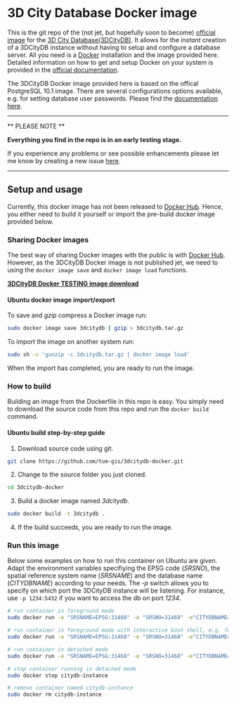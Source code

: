# 3D City Database Docker image
This is the git repo of the (not jet, but hopefully soon to become) [official image](https://docs.docker.com/docker-hub/official_repos/) for the [3D City Database(3DCityDB)](https://github.com/3dcitydb/3dcitydb).
It allows for the *instant* creation of a 3DCityDB instance without having to setup and configure a database server.
All you need is a [Docker](https://www.docker.com/what-docker) installation and the image provided here.
Detailed information on how to get and setup Docker on your system is provided in the [official documentation](https://docs.docker.com/engine/installation/).

The 3DCityDB Docker image provided here is based on the offical PostgreSQL 10.1 image. 
There are several configurations options available, e.g. for setting database user passwords. 
Please find the [documentation here](https://hub.docker.com/_/postgres/).

---
** PLEASE NOTE **

**Everything you find in the repo is in an early testing stage.**

If you experience any problems or see possible enhancements please let me know by creating a new issue [here](https://github.com/tum-gis/3dcitydb-docker/issues).

---
## Setup and usage
Currently, this docker image has not been released to [Docker Hub](https://hub.docker.com/).
Hence, you either need to build it yourself or import the pre-build docker image provided below.

### Sharing Docker images
The best way of sharing Docker images with the public is with [Docker Hub](https://hub.docker.com/).
However, as the 3DCityDB Docker image is not published jet, we need to using the `docker image save` and `docker image load` functions.

[**3DCityDB Docker TESTING image download**](https://www.3dcitydb.org/3dcitydb/fileadmin/public/3dcitydb-docker/3dcitydb.tar.gz)
#### Ubuntu docker image import/export
To save and *gzip* compress a Docker image run:
```bash
sudo docker image save 3dcitydb | gzip > 3dcitydb.tar.gz
```
To import the image on another system run:
```bash
sudo sh -c 'gunzip -c 3dcitydb.tar.gz | docker image load'
```
When the import has completed, you are ready to run the image.

### How to build
Building an image from the Dockerfile in this repo is easy. You simply need to download the source code from this repo and run the 
`docker build` command.

#### Ubuntu build step-by-step guide
1. Download source code using git. 
```bash
git clone https://github.com/tum-gis/3dcitydb-docker.git
```
2. Change to the source folder you just cloned.
```bash
cd 3dcitydb-docker
```
3. Build a docker image named *3dcitydb*.
```bash
sudo docker build -t 3dcitydb .
```
4. If the build succeeds, you are ready to run the image.

### Run this image
Below some examples on how to run this container on Ubuntu are given.
Adapt the environment variables specifiying the EPSG code (*SRSNO*), the spatial reference system name (*SRSNAME*) and the database name (*CITYDBNAME*) according to your needs.
The *-p* switch allows you to specify on which port the 3DCityDB instance will be listening. For instance, use `-p 1234:5432` if you want to access the db on port *1234*.
```bash
# run container in foreground mode
sudo docker run -e "SRSNAME=EPSG:31468" -e "SRSNO=31468" -e"CITYDBNAME=mycitydb" -p 1234:5432 -it 3dcitydb

# run container in foreground mode with interactive bash shell, e.g. for making changes to the container
sudo docker run -e "SRSNAME=EPSG:31468" -e "SRSNO=31468" -e"CITYDBNAME=mycitydb" --name citydb-instance -p 1234:5432 -it 3dcitydb bash

# run container in detached mode
sudo docker run -e "SRSNAME=EPSG:31468" -e "SRSNO=31468" -e"CITYDBNAME=mycitydb" -d --name citydb-instance -p 1234:5432 3dcitydb

# stop container running in detached mode
sudo docker stop citydb-instance 

# remove container named citydb-instance
sudo docker rm citydb-instance
```

